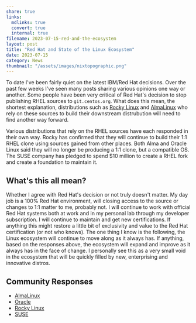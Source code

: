 ```yaml
---
share: true
links:
  mdlinks: true
  convert: true
  internal: true
filename: 2023-07-15-red-and-the-ecosystem
layout: post
title: "Red Hat and State of the Linux Ecosystem"
date: 2023-07-15
category: News
thumbnail: "/assets/images/nixtopographic.png"
---
```


To date I've been fairly quiet on the latest IBM/Red Hat decisions. Over the past few weeks I've seen many posts sharing various opinions one way or another. Some people have been very critical of Red Hat's decision to stop publishing RHEL sources to `git.centos.org`. What does this mean, the shortest explanation, distributions such as [Rocky Linux](https://rockylinux.org/news/brave-new-world-path-forward/) and [AlmaLinux](https://almalinux.org/blog/future-of-almalinux/) who rely on these sources to build their downstream distrubution will need to find another way forward.  

Various distributions that rely on the RHEL sources have each responded in their own way. Rocky has confirmed that they will continue to build their 1:1 RHEL clone using sources gained from other places. Both Alma and Oracle Linux said they will no longer be producing a 1:1 clone, but a compatible OS. The SUSE company has pledged to spend $10 million to create a RHEL fork and create a foundation to maintain it. 

## What's this all mean?
Whether I agree with Red Hat's decision or not truly doesn't matter. My day job is a 100% Red Hat environment, will closing access to the source or changes to 1:1 matter to me, probably not. I will continue to work with official Red Hat systems both at work and in my personal lab through my developer subscription. I will continue to maintain and get new certifications. If anything this might restore a little bit of exclusivity and value to the Red Hat certification (or not who knows). The one thing I know is the following, the Linux ecosystem will continue to move along as it always has. If anything, based on the responses above, the ecosystem will expand and improve as it always has in the face of change. I personally see this as a very small void in the ecosystem that will be quickly filled by new, enterprising and innovative distros.

## Community Responses
- [AlmaLinux](https://almalinux.org/blog/future-of-almalinux/)
- [Oracle](https://www.oracle.com/news/announcement/blog/keep-linux-open-and-free-2023-07-10/)
- [Rocky Linux](https://rockylinux.org/news/brave-new-world-path-forward/)
- [SUSE](https://www.suse.com/c/at-suse-we-make-choice-happen/)
